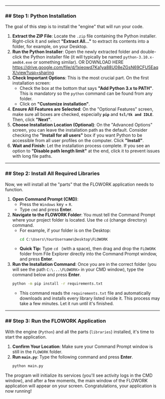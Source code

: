 -----

### \#\# Step 1: Python Installation

The goal of this step is to install the "engine" that will run your code.

1.  **Extract the ZIP File**: Locate the `.zip` file containing the Python installer. Right-click it and select **"Extract All..."** to extract its contents into a folder, for example, on your Desktop.
2.  **Run the Python Installer**: Open the newly extracted folder and double-click the Python installer file (it will typically be named `python-3.10.x-amd64.exe` or something similar). OR DOWNLOAD HERE https://drive.google.com/file/d/1xieowd7Ka1ya88U08eZGsN69CFU5EaqX/view?usp=sharing
3.  **Check Important Options**: This is the most crucial part. On the first installation screen:
      * Check the box at the bottom that says **"Add Python 3.x to PATH"**. This is mandatory so the `python` command can be found from any folder.
      * Click on **"Customize installation"**.
4.  **Ensure All Features are Selected**: On the "Optional Features" screen, make sure all boxes are checked, especially **`pip`** and **`tcl/tk and IDLE`**. Then, click **"Next"**.
5.  **Choose Installation Location (Optional)**: On the "Advanced Options" screen, you can leave the installation path as the default. Consider checking the **"Install for all users"** box if you want Python to be accessible from all user profiles on the computer. Click **"Install"**.
6.  **Wait and Finish**: Let the installation process complete. If you see an option to **"Disable path length limit"** at the end, click it to prevent issues with long file paths.

-----

### \#\# Step 2: Install All Required Libraries

Now, we will install all the "parts" that the FLOWORK application needs to function.

1.  **Open Command Prompt (CMD)**:
      * Press the `Windows` key + `R`.
      * Type `cmd` and press **Enter**.
2.  **Navigate to the FLOWORK Folder**: You must tell the Command Prompt where your project folder is located. Use the `cd` (change directory) command.
      * For example, if your folder is on the Desktop:
        ```cmd
        cd C:\Users\YourUsername\Desktop\FLOWORK
        ```
      * **Quick Tip:** Type ` cd  ` (with a space), then drag and drop the `FLOWORK` folder from File Explorer directly into the Command Prompt window, and press **Enter**.
3.  **Run the Installation Command**: Once you are in the correct folder (you will see the path `C:\...\FLOWORK>` in your CMD window), type the command below and press **Enter**.
    ```cmd
    python -m pip install -r requirements.txt
    ```
      * This command reads the `requirements.txt` file and automatically downloads and installs every library listed inside it. This process may take a few minutes. Let it run until it's finished.

-----

### \#\# Step 3: Run the FLOWORK Application

With the engine (`Python`) and all the parts (`libraries`) installed, it's time to start the application.

1.  **Confirm Your Location**: Make sure your Command Prompt window is still in the `FLOWORK` folder.
2.  **Run `main.py`**: Type the following command and press **Enter**.
    ```cmd
    python main.py
    ```

The program will initialize its services (you'll see activity logs in the CMD window), and after a few moments, the main window of the FLOWORK application will appear on your screen. Congratulations, your application is now running\!
